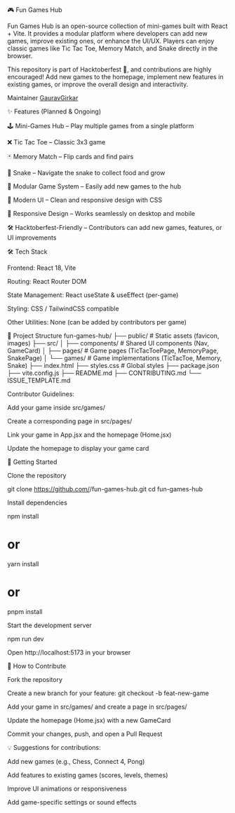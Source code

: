 🎮 Fun Games Hub

Fun Games Hub is an open-source collection of mini-games built with React + Vite. It provides a modular platform where developers can add new games, improve existing ones, or enhance the UI/UX. Players can enjoy classic games like Tic Tac Toe, Memory Match, and Snake directly in the browser.

This repository is part of Hacktoberfest 🍂, and contributions are highly encouraged! Add new games to the homepage, implement new features in existing games, or improve the overall design and interactivity.

Maintainer [GauravGirkar](https://github.com/GauravGirkar)

✨ Features (Planned & Ongoing)

🕹️ Mini-Games Hub – Play multiple games from a single platform

❌ Tic Tac Toe – Classic 3x3 game

🃏 Memory Match – Flip cards and find pairs

🐍 Snake – Navigate the snake to collect food and grow

🧩 Modular Game System – Easily add new games to the hub

🎨 Modern UI – Clean and responsive design with CSS

📱 Responsive Design – Works seamlessly on desktop and mobile

🛠️ Hacktoberfest-Friendly – Contributors can add new games, features, or UI improvements

🛠️ Tech Stack

Frontend: React 18, Vite

Routing: React Router DOM

State Management: React useState & useEffect (per-game)

Styling: CSS / TailwindCSS compatible

Other Utilities: None (can be added by contributors per game)

📂 Project Structure
fun-games-hub/
├── public/                 # Static assets (favicon, images)
├── src/
│   ├── components/         # Shared UI components (Nav, GameCard)
│   ├── pages/              # Game pages (TicTacToePage, MemoryPage, SnakePage)
│   └── games/              # Game implementations (TicTacToe, Memory, Snake)
├── index.html
├── styles.css              # Global styles
├── package.json
├── vite.config.js
├── README.md
├── CONTRIBUTING.md
└── ISSUE_TEMPLATE.md


Contributor Guidelines:

Add your game inside src/games/

Create a corresponding page in src/pages/

Link your game in App.jsx and the homepage (Home.jsx)

Update the homepage to display your game card

🚀 Getting Started

Clone the repository

git clone https://github.com/<your-username>/fun-games-hub.git
cd fun-games-hub


Install dependencies

npm install
# or
yarn install
# or
pnpm install


Start the development server

npm run dev


Open http://localhost:5173
 in your browser

🎯 How to Contribute

Fork the repository

Create a new branch for your feature: git checkout -b feat-new-game

Add your game in src/games/ and create a page in src/pages/

Update the homepage (Home.jsx) with a new GameCard

Commit your changes, push, and open a Pull Request

💡 Suggestions for contributions:

Add new games (e.g., Chess, Connect 4, Pong)

Add features to existing games (scores, levels, themes)

Improve UI animations or responsiveness

Add game-specific settings or sound effects